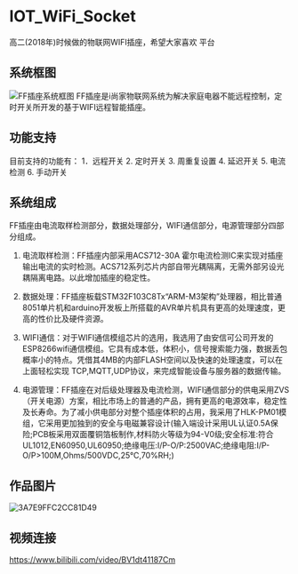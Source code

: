 # IOT_WiFi_Socket
高二(2018年)时候做的物联网WIFI插座，希望大家喜欢
平台
## 系统框图
![FF插座系统框图](http://cdn.chiselos.com/37BF4F9AD002CD87.png)
FF插座是i尚家物联网系统为解决家庭电器不能远程控制，定时开关所开发的基于WIFI远程智能插座。
## 功能支持
目前支持的功能有：
1．远程开关
2. 定时开关
3. 周重复设置
4. 延迟开关
5. 电流检测
6. 手动开关
## 系统组成
FF插座由电流取样检测部分，数据处理部分，WIFI通信部分，电源管理部分四部分组成。

1. 电流取样检测：FF插座内部采用ACS712-30A 霍尔电流检测IC来实现对插座输出电流的实时检测。ACS712系列芯片内部自带光耦隔离，无需外部另设光耦隔离电路。以此增加插座的稳定性。

2. 数据处理：FF插座板载STM32F103C8Tx“ARM-M3架构”处理器，相比普通8051单片机和arduino开发板上所搭载的AVR单片机具有更高的处理速度，更高的性价比及硬件资源。

3. WIFI通信：对于WIFI通信模组芯片的选用，我选用了由安信可公司开发的 ESP8266wifi通信模组。它具有成本低，体积小，信号搜索能力强，数据丢包概率小的特点。凭借其4MB的内部FLASH空间以及快速的处理速度，可以在上面轻松实现 TCP,MQTT,UDP协议，来完成智能设备与服务器的数据传输。

4. 电源管理：FF插座在对后级处理器及电流检测，WIFI通信部分的供电采用ZVS（开关电源）方案，相比市场上的普通的产品，拥有更高的电源效率，稳定性及长寿命。为了减小供电部分对整个插座体积的占用，我采用了HLK-PM01模组，它采用更加独到的安全与电磁兼容设计(输入端设计采用UL认证0.5A保险;PCB板采用双面覆铜箔板制作,材料防火等级为94-V0级;安全标准:符合UL1012,EN60950,UL60950;绝缘电压:I/P-O/P:2500VAC;绝缘电阻:I/P-O/P>100M,Ohms/500VDC,25℃,70%RH;)

## 作品图片
![3A7E9FFC2CC81D49](http://cdn.chiselos.com/3A7E9FFC2CC81D49.png)
## 视频连接
https://www.bilibili.com/video/BV1dt41187Cm

